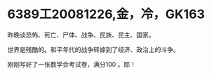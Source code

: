 # 6389工20081226,金，冷，GK163

昨晚谈恐怖、死亡、尸体、战争、民族、民主、国家。

世界是残酷的。和平年代的战争转嫁到了经济、政治上的斗争。

刚刚写好了一张数学会考试卷，满分100 。耶！
